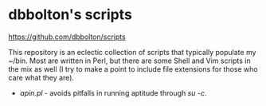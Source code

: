 # dbbolton's scripts
https://github.com/dbbolton/scripts

This repository is an eclectic collection of scripts that typically populate
my ~/bin. Most are written in Perl, but there are some Shell and Vim scripts
in the mix as well (I try to make a point to include file extensions for
those who care what they are). 

* *apin.pl* - avoids pitfalls in running aptitude through *su -c*.

